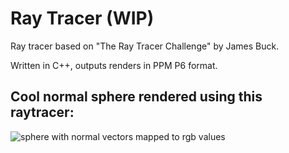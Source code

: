 # Ray Tracer (WIP)
Ray tracer based on "The Ray Tracer Challenge" by James Buck.

Written in C++, outputs renders in PPM P6 format.
## Cool normal sphere rendered using this raytracer:
![sphere with normal vectors mapped to rgb values](./normal_sphere.gif)